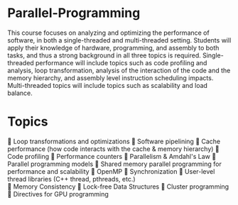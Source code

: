 Parallel-Programming
====================

This course focuses on analyzing and optimizing the performance of software, in both a single-threaded and 
multi-threaded setting. Students will apply their knowledge of hardware, programming, and assembly to both 
tasks, and thus a strong background in all three topics is required. Single-threaded performance will include 
topics such as code profiling and analysis, loop transformation, analysis of the interaction of the code and 
the memory hierarchy, and assembly level instruction scheduling impacts. Multi-threaded topics will include 
topics such as scalability and load balance.

Topics
======

 Loop transformations and optimizations
 Software pipelining 
 Cache performance (how code interacts with the cache & memory hierarchy) 
 Code profiling 
 Performance counters 
 Parallelism & Amdahl's Law 
 Parallel programming models 
 Shared memory parallel programming for performance and scalability 
 OpenMP 
 Synchronization 
 User-level thread libraries (C++ thread, pthreads, etc.)  
 Memory Consistency 
 Lock-free Data Structures 
 Cluster programming 
 Directives for GPU programming   

